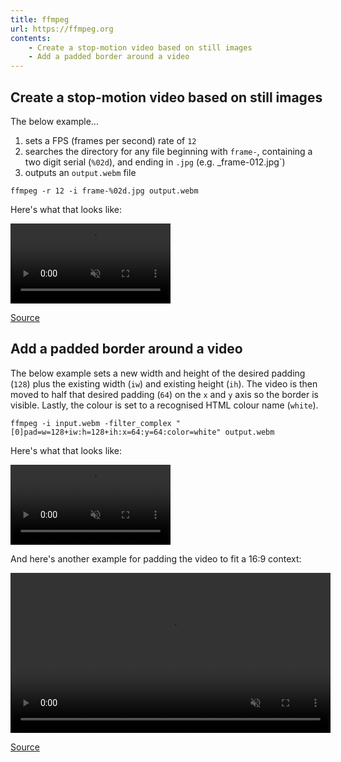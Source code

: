 ```yaml
---
title: ffmpeg
url: https://ffmpeg.org
contents:
    - Create a stop-motion video based on still images
    - Add a padded border around a video
---
```


## Create a stop-motion video based on still images

The below example...

1. sets a FPS (frames per second) rate of `12`
2. searches the directory for any file beginning with `frame-`, containing a two digit serial (`%02d`), and ending in `.jpg` (e.g. _frame-012.jpg`)
3. outputs an `output.webm` file

```shell
ffmpeg -r 12 -i frame-%02d.jpg output.webm
```

Here's what that looks like:

<video muted playsinline controls loop style="width: 256px;">
  <source src="https://res.cloudinary.com/dannywhite/video/upload/v1608781903/video/rotating-charcoal-ball-borderless.webm" type="video/webm">
  <source src="https://res.cloudinary.com/dannywhite/video/upload/v1608781903/video/rotating-charcoal-ball-borderless-backup.mp4" type="video/mp4">
</video>

[Source](http://brendandawes.com/blog/ffmpeg-images-to-video)

## Add a padded border around a video

The below example sets a new width and height of the desired padding (`128`) plus the existing width (`iw`) and existing height (`ih`). The video is then moved to half that desired padding (`64`) on the `x` and `y` axis so the border is visible. Lastly, the colour is set to a recognised HTML colour name (`white`).

```shell
ffmpeg -i input.webm -filter_complex "[0]pad=w=128+iw:h=128+ih:x=64:y=64:color=white" output.webm
```

Here's what that looks like:

<video muted playsinline controls loop style="width: 256px;">
  <source src="https://res.cloudinary.com/dannywhite/video/upload/v1608781903/video/rotating-charcoal-ball.webm" type="video/webm">
  <source src="https://res.cloudinary.com/dannywhite/video/upload/v1608781903/video/rotating-charcoal-ball-backup.mp4" type="video/mp4">
</video>

And here's another example for padding the video to fit a 16:9 context:

<video muted playsinline controls loop style="height: 256px;">
  <source src="https://res.cloudinary.com/dannywhite/video/upload/v1608781903/video/rotating-charcoal-ball-16x9.webm" type="video/webm">
  <source src="https://res.cloudinary.com/dannywhite/video/upload/v1608781903/video/rotating-charcoal-ball-16x9-backup.mp4" type="video/mp4">
</video>

[Source](https://stackoverflow.com/a/56179969/2009441)